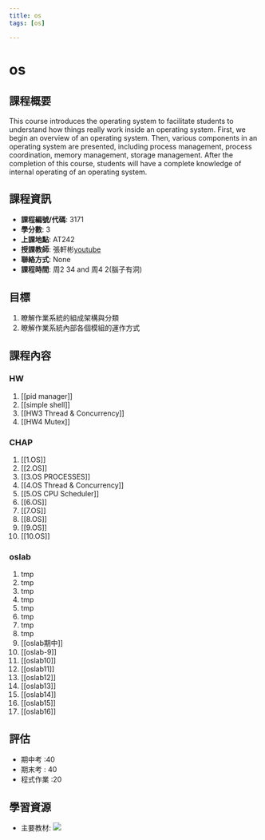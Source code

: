 ```yaml
---
title: os
tags: [os]

---
```


# os



## 課程概要
This course introduces the operating system to facilitate students to understand how things really work inside an operating system. First, we begin an overview of an operating system. Then, various components in an operating system are presented, including process management, process coordination, memory management, storage management. After the completion of this course, students will have a complete knowledge of internal operating of an operating system.
## 課程資訊
- **課程編號/代碼**: 3171
- **學分數**: 3
- **上課地點**: AT242
- **授課教師**: 張軒彬[youtube](https://www.youtube.com/@user-zt2jb8cg2d)
- **聯絡方式**: None
- **課程時間**: 周2 34 and 周4 2(腦子有洞)

## 目標
1. 瞭解作業系統的組成架構與分類
2. 瞭解作業系統內部各個模組的運作方式

## 課程內容
### HW 
1. [[pid manager]]
2. [[simple shell]]
3. [[HW3 Thread & Concurrency]]
4. [[HW4 Mutex]]
### CHAP
1. [[1.OS]]
2. [[2.OS]]
3. [[3.OS PROCESSES]]
4. [[4.OS Thread & Concurrency]]
5. [[5.OS CPU Scheduler]]
6. [[6.OS]]
7. [[7.OS]]
8. [[8.OS]]
9. [[9.OS]]
10. [[10.OS]]
### oslab
1. tmp
2. tmp
3. tmp
4. tmp
5. tmp
6. tmp
7. tmp
8. tmp
9. [[oslab期中]]
10. [[oslab-9]]
11. [[oslab10]]
12. [[oslab11]]
13. [[oslab12]]
14. [[oslab13]]
15. [[oslab14]]
16. [[oslab15]]
17. [[oslab16]]



## 評估
- 期中考 :40 
- 期末考 : 40
- 程式作業 :20 
## 學習資源
- 主要教材: ![](B1J1f7Xza.png)
